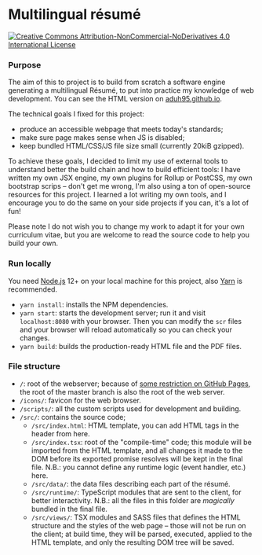 # Multilingual résumé

[![Creative Commons Attribution-NonCommercial-NoDerivatives 4.0 International License](https://i.creativecommons.org/l/by-nc-nd/4.0/80x15.png)](http://creativecommons.org/licenses/by-nc-nd/4.0/)

### Purpose

The aim of this to project is to build from scratch a software engine generating
a multilingual Résumé, to put into practice my knowledge of web development. You
can see the HTML version on [aduh95.github.io](https://aduh95.github.io/).

The technical goals I fixed for this project:

- produce an accessible webpage that meets today's standards;
- make sure page makes sense when JS is disabled;
- keep bundled HTML/CSS/JS file size small (currently 20kiB gzipped).

To achieve these goals, I decided to limit my use of external tools to
understand better the build chain and how to build efficient tools: I have
written my own JSX engine, my own plugins for Rollup or PostCSS, my own
bootstrap scrips – don't get me wrong, I'm also using a ton of open-source
resources for this project. I learned a lot writing my own tools, and I
encourage you to do the same on your side projects if you can, it's a lot of
fun!

Please note I do not wish you to change my work to adapt it for your own
curriculum vitae, but you are welcome to read the source code to help you build
your own.

### Run locally

You need [Node.js](https://nodejs.org) 12+ on your local machine for this
project, also [Yarn](https://yarnpkg.com) is recommended.

- `yarn install`: installs the NPM dependencies.
- `yarn start`: starts the development server; run it and visit `localhost:8080`
  with your browser. Then you can modify the `scr` files and your browser will
  reload automatically so you can check your changes.
- `yarn build`: builds the production-ready HTML file and the PDF files.

### File structure

- `/`: root of the webserver; because of
  [some restriction on GitHub Pages](https://help.github.com/en/github/working-with-github-pages/about-github-pages#publishing-sources-for-github-pages-sites),
  the root of the master branch is also the root of the web server.
- `/icons/`: favicon for the web browser.
- `/scripts/`: all the custom scripts used for development and building.
- `/src/`: contains the source code;
  - `/src/index.html`: HTML template, you can add HTML tags in the header from
    here.
  - `/src/index.tsx`: root of the "compile-time" code; this module will be
    imported from the HTML template, and all changes it made to the DOM before
    its exported promise resolves will be kept in the final file. N.B.: you
    cannot define any runtime logic (event handler, etc.) here.
  - `/src/data/`: the data files describing each part of the résumé.
  - `/src/runtime/`: TypeScript modules that are sent to the client, for better
    interactivity. N.B.: all the files in this folder are _magically_ bundled in
    the final file.
  - `/src/views/`: TSX modules and SASS files that defines the HTML structure
    and the styles of the web page – those will not be run on the client; at
    build time, they will be parsed, executed, applied to the HTML template, and
    only the resulting DOM tree will be saved.
